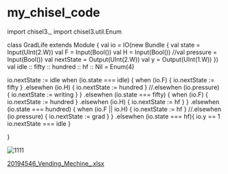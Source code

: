 # my_chisel_code


import chisel3._
import chisel3.util.Enum



class GradLife extends Module {
  val io = IO(new Bundle {
    val state = Input(UInt(2.W))
    val F = Input(Bool())
    val H = Input(Bool())
    //val pressure = Input(Bool())
    val nextState = Output(UInt(2.W))
    val y = Output(UInt(1.W))
  })
  val idle :: fifty :: hundred :: hf :: Nil = Enum(4)

  io.nextState := idle
  when (io.state === idle) {
    when      (io.F) { io.nextState := fifty }
      .elsewhen (io.H) { io.nextState := hundred }
      //.elsewhen (io.pressure) { io.nextState := writing }
  } .elsewhen (io.state === fifty) {
    when      (io.F) { io.nextState := hundred }
      .elsewhen (io.H) { io.nextState := hf }
  } .elsewhen (io.state === hundred) {
    when      (io.F || io.H) { io.nextState := hf }
      //.elsewhen (io.pressure) { io.nextState := grad }
  } .elsewhen (io.state === hf){
    io.y == 1
    io.nextState === idle
  }

}


![1111](https://user-images.githubusercontent.com/94778099/144800694-7b3f84ae-65ac-4d0d-bb30-7284c976e065.png)


[20194546_Vending_Mechine_.xlsx](https://github.com/19GHYun/my_chisel_code/files/7658584/20194546_Vending_Mechine_.xlsx)
